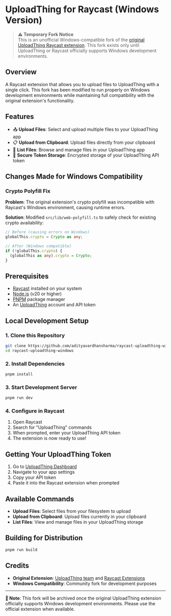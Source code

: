# UploadThing for Raycast (Windows Version)

> **⚠️ Temporary Fork Notice**  
> This is an unofficial Windows-compatible fork of the [original UploadThing Raycast extension](https://github.com/raycast/extensions/tree/main/extensions/uploadthing). This fork exists only until UploadThing or Raycast officially supports Windows development environments.

## Overview

A Raycast extension that allows you to upload files to UploadThing with a single click. This fork has been modified to run properly on Windows development environments while maintaining full compatibility with the original extension's functionality.

## Features

- 📤 **Upload Files**: Select and upload multiple files to your UploadThing app
- 📋 **Upload from Clipboard**: Upload files directly from your clipboard
- 📁 **List Files**: Browse and manage files in your UploadThing app
- 🔐 **Secure Token Storage**: Encrypted storage of your UploadThing API token

## Changes Made for Windows Compatibility

### Crypto Polyfill Fix
**Problem**: The original extension's crypto polyfill was incompatible with Raycast's Windows environment, causing runtime errors.

**Solution**: Modified `src/lib/web-polyfill.ts` to safely check for existing crypto availability:
```typescript
// Before (causing errors on Windows)
globalThis.crypto = Crypto as any;

// After (Windows compatible)
if (!globalThis.crypto) {
  (globalThis as any).crypto = Crypto;
}
```

## Prerequisites

- [Raycast](https://raycast.com/) installed on your system
- [Node.js](https://nodejs.org/) (v20 or higher)
- [PNPM](https://pnpm.io/) package manager
- An [UploadThing](https://uploadthing.com/) account and API token

## Local Development Setup

### 1. Clone this Repository
```bash
git clone https://github.com/adityavardhansharma/raycast-uploadthing-windows.git
cd raycast-uploadthing-windows
```

### 2. Install Dependencies
```bash
pnpm install
```

### 3. Start Development Server
```bash
pnpm run dev
```

### 4. Configure in Raycast
1. Open Raycast
2. Search for "UploadThing" commands
3. When prompted, enter your UploadThing API token
4. The extension is now ready to use!

## Getting Your UploadThing Token

1. Go to [UploadThing Dashboard](https://uploadthing.com/dashboard)
2. Navigate to your app settings
3. Copy your API token
4. Paste it into the Raycast extension when prompted

## Available Commands

- **Upload Files**: Select files from your filesystem to upload
- **Upload from Clipboard**: Upload files currently in your clipboard
- **List Files**: View and manage files in your UploadThing storage

## Building for Distribution

```bash
pnpm run build
```
## Credits

- **Original Extension**: [UploadThing team](https://github.com/pingdotgg) and [Raycast Extensions](https://github.com/raycast/extensions)
- **Windows Compatibility**: Community fork for development purposes

---

**📝 Note**: This fork will be archived once the original UploadThing extension officially supports Windows development environments. Please use the official extension when available. 
